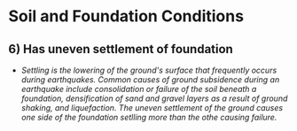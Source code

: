 # Soil and Foundation Conditions

## 6) Has uneven settlement of foundation
* *Settling is the lowering of the ground's surface that frequently occurs during earthquakes. Common causes of ground subsidence during an earthquake include consolidation or failure of the soil beneath a foundation, densification of sand and gravel layers as a result of ground shaking, and liquefaction. The uneven settlement of the ground causes one side of the foundation setlling more than the othe causing failure.*

